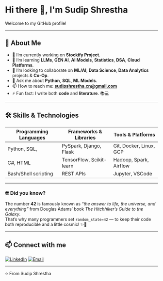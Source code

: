 # Hi there 👋, I'm Sudip Shrestha


Welcome to my GitHub profile!

---

## 🚀 About Me
- 🔭 I’m currently working on **Stockify Project**.
- 🌱 I’m learning **LLMs**, **GEN AI**, **AI Models**, **Statistics**, **DSA**, **Cloud Platforms**.
- 👯 I’m looking to collaborate on **ML/AI**, **Data Science**, **Data Analytics** projects & **Co-Op**.
- 💬 Ask me about **Python**, **SQL**, **ML Models**.
- 📫 How to reach me: **sudipshrestha.cn@gmail.com**
- ⚡ Fun fact: I write both **code** and **literature**. 📚💻

---



## 🛠️ Skills & Technologies

| Programming Languages     | Frameworks & Libraries       | Tools & Platforms          |
|--------------------------|-----------------------------|---------------------------|
| Python, SQL,             | PySpark, Django, Flask       | Git, Docker, Linux, GCP    |
| C#, HTML                 | TensorFlow, Scikit-learn     | Hadoop, Spark, Airflow     |
| Bash/Shell scripting     | REST APIs                    | Jupyter, VSCode            |



---

### 🤓 Did you know?

The number **42** is famously known as *“the answer to life, the universe, and everything”* from Douglas Adams’ book *The Hitchhiker’s Guide to the Galaxy*.  
That’s why many programmers set `random_state=42` — to keep their code both reproducible and a little cosmic! ✨🚀

---

## 📫 Connect with me

[![LinkedIn](https://img.shields.io/badge/LinkedIn-0077B5?style=flat-square&logo=linkedin&logoColor=white)]([https://linkedin.com/in/YourLinkedIn](https://www.linkedin.com/in/sudipshrestha-58/))   
[![Email](https://img.shields.io/badge/Email-D14836?style=flat-square&logo=gmail&logoColor=white)](mailto:sudipshrestha.cn@gmail.com)

---

⭐️ From Sudip Shrestha


